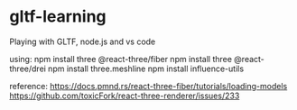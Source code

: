 # gltf-learning
Playing with GLTF, node.js and vs code


using:
  npm install three @react-three/fiber
  npm install three @react-three/drei
  npm install three.meshline
  npm install influence-utils
  
reference:
  https://docs.pmnd.rs/react-three-fiber/tutorials/loading-models
  https://github.com/toxicFork/react-three-renderer/issues/233
  
